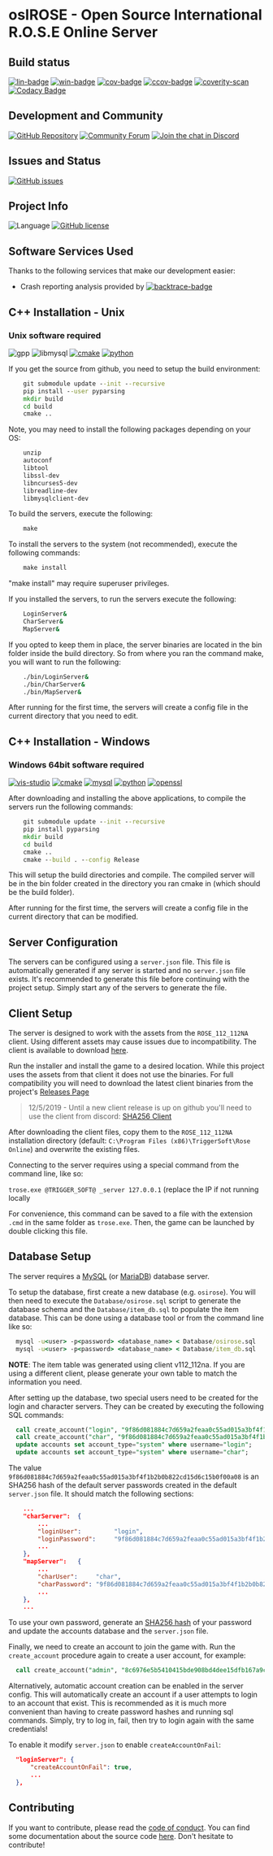 # osIROSE - Open Source International R.O.S.E Online Server

## Build status
[![lin-badge]][lin-link] [![win-badge]][win-link]
[![cov-badge]][cov-link] [![ccov-badge]][ccov-link]
[![coverity-scan]][coverity-scan-link] [![Codacy Badge](https://api.codacy.com/project/badge/Grade/d344fcc15a1b4dd79df64c5198aaaa41)](https://www.codacy.com/gh/dev-osrose/osIROSE-new?utm_source=github.com&amp;utm_medium=referral&amp;utm_content=dev-osrose/osIROSE-new&amp;utm_campaign=Badge_Grade)

## Development and Community
[![GitHub Repository](https://img.shields.io/badge/github-dev--osrose/osIROSE--new-green.svg)](https://github.com/dev-osrose/osIROSE-new)
[![Community Forum](https://img.shields.io/badge/forum-http%3A%2F%2Fforum.dev--osrose.com-green.svg)](http://forum.dev-osrose.com/index.php)
[![Join the chat in Discord](https://img.shields.io/discord/454345032846016515.svg)](https://discord.gg/u7UE5fW)

## Issues and Status
[![GitHub issues](https://img.shields.io/github/issues/dev-osrose/osIROSE-new.svg)](https://github.com/dev-osrose/osIROSE-new/issues)

## Project Info
![Language](https://img.shields.io/badge/language-C++-yellow.svg)
[![GitHub license](https://img.shields.io/badge/license-Apache%202-blue.svg)](https://raw.githubusercontent.com/dev-osrose/osIROSE-new/master/LICENSE.txt)

## Software Services Used

Thanks to the following services that make our development easier:

-   Crash reporting analysis provided by [![backtrace-badge]][backtrace-link]

## C++ Installation - Unix

### Unix software required
![gpp]
![libmysql]
[![cmake]][cmake-link]
[![python]][python-link]

If you get the source from github, you need to setup the build environment:

```cmd
    git submodule update --init --recursive
    pip install --user pyparsing
    mkdir build
    cd build
    cmake ..
```

Note, you may need to install the following packages depending on your OS:

```cmd
    unzip
    autoconf
    libtool
    libssl-dev
    libncurses5-dev
    libreadline-dev
    libmysqlclient-dev
```

To build the servers, execute the following:

```cmd
    make
```

To install the servers to the system (not recommended), execute the following commands:

```cmd
    make install
```

"make install" may require superuser privileges.

If you installed the servers, to run the servers execute the following:

```cmd
    LoginServer&
    CharServer&
    MapServer&
```

If you opted to keep them in place, the server binaries are located in the bin folder inside the build directory. So from where you ran the command make, you will want to run the following:

```cmd
    ./bin/LoginServer&
    ./bin/CharServer&
    ./bin/MapServer&
```

After running for the first time, the servers will create a config file in the current directory that you need to edit.

## C++ Installation - Windows

### Windows 64bit software required
[![vis-studio]][vis-studio-link]
[![cmake]][cmake-link]
[![mysql]][mysql-link]
[![python]][python-link]
[![openssl]][openssl-link]

After downloading and installing the above applications, to compile the servers run the following commands:

```cmd
    git submodule update --init --recursive
    pip install pyparsing
    mkdir build
    cd build
    cmake ..
    cmake --build . --config Release
```

This will setup the build directories and compile. The compiled server will be in the bin folder created in the directory you ran cmake in (which should be the build folder).

After running for the first time, the servers will create a config file in the current directory that can be modified.

## Server Configuration

The servers can be configured using a `server.json` file. This file is automatically generated if any
server is started and no `server.json` file exists. It's recommended to generate this file before
continuing with the project setup. Simply start any of the servers to generate the file.

## Client Setup

The server is designed to work with the assets from the `ROSE_112_112NA` client. Using different
assets may cause issues due to incompatibility. The client is available to download
[here](https://mega.nz/#F!8AkG3TzJ!6eoMc65tHmF_d_6nAvf8ZA?UQc3zZKb).

Run the installer and install the game to a desired location. While this project uses the assets
from that client it does not use the binaries. For full compatibility you will need to download
the latest client binaries from the project's [Releases Page](https://github.com/dev-osrose/osIROSE-new/releases)

> 12/5/2019 - Until a new client release is up on github you'll need to use the client from discord: [SHA256 Client](https://cdn.discordapp.com/attachments/454345032846016519/625869971284557824/sha256_client_release_fixed.zip)

After downloading the client files, copy them to the `ROSE_112_112NA` installation directory (default:
`C:\Program Files (x86)\TriggerSoft\Rose Online`) and overwrite the existing files.

 Connecting to the server requires using a special command from the command line, like so:

`trose.exe @TRIGGER_SOFT@ _server 127.0.0.1` (replace the IP if not running locally

For convenience, this command can be saved to a file with the extension `.cmd` in the same folder
as `trose.exe`. Then, the game can be launched by double clicking this file.

## Database Setup

The server requires a [MySQL](https://mysql.com/) (or [MariaDB](https://mariadb.com/)) database server.

To setup the database, first create a new database (e.g. `osirose`). You will then need to execute the
`Database/osirose.sql` script to generate the database schema and the `Database/item_db.sql` to
populate the item database. This can be done using a database tool or from the command line like so:
```cmd
  mysql -u<user> -p<password> <database_name> < Database/osirose.sql
  mysql -u<user> -p<password> <database_name> < Database/item_db.sql
```

**NOTE**: The item table was generated using client v112_112na. If you are using a different client,
please generate your own table to match the information you need.

After setting up the database, two special users need to be created for the login and character
servers. They can be created by executing the following SQL commands:

```sql
  call create_account("login", "9f86d081884c7d659a2feaa0c55ad015a3bf4f1b2b0b822cd15d6c15b0f00a08");
  call create_account("char", "9f86d081884c7d659a2feaa0c55ad015a3bf4f1b2b0b822cd15d6c15b0f00a08");
  update accounts set account_type="system" where username="login";
  update accounts set account_type="system" where username="char";
```

The value `9f86d081884c7d659a2feaa0c55ad015a3bf4f1b2b0b822cd15d6c15b0f00a08` is an SHA256 hash of the default server passwords created
in the default `server.json` file. It should match the following sections:

```json
    ...
    "charServer":  {
        ...
        "loginUser":         "login",
        "loginPassword":     "9f86d081884c7d659a2feaa0c55ad015a3bf4f1b2b0b822cd15d6c15b0f00a08",
        ...
    },
    "mapServer":   {
        ...
        "charUser":     "char",
        "charPassword": "9f86d081884c7d659a2feaa0c55ad015a3bf4f1b2b0b822cd15d6c15b0f00a08",
        ...
    },
    ...
```

To use your own password, generate an [SHA256 hash](https://emn178.github.io/online-tools/sha256.html) of your password
and update the accounts database and the `server.json` file.

Finally, we need to create an account to join the game with. Run the `create_account` procedure
again to create a user account, for example:

```sql
  call create_account("admin", "8c6976e5b5410415bde908bd4dee15dfb167a9c873fc4bb8a81f6f2ab448a918") # Password is admin
```

Alternatively, automatic account creation can be enabled in the server config. This will automatically
create an account if a user attempts to login to an account that exist. This is recommended as it is
much more convenient than having to create password hashes and running sql commands. Simply, try to
log in, fail, then try to login again with the same credentials!

To enable it modify `server.json` to enable `createAccountOnFail`:
```json
  "loginServer": {
      "createAccountOnFail": true,
      ...
  },
```

## Contributing

If you want to contribute, please read the [code of conduct](CODE_OF_CONDUCT.md). You can find some documentation about the source code [here](Documentation.md). Don't hesitate to contribute!
 
[lin-badge]: https://travis-ci.com/dev-osrose/osIROSE-new.svg?branch=trunk "Linux build status"
[lin-link]:  https://travis-ci.com/dev-osrose/osIROSE-new "Linux build status"
[win-badge]: https://ci.appveyor.com/api/projects/status/20x0eufp7djvunf3/branch/trunk?svg=true "Windows build status"
[win-link]:  https://ci.appveyor.com/project/RavenX8/osirose-new/branch/trunk "Windows build status"
[cov-badge]: https://coveralls.io/repos/github/dev-osrose/osIROSE-new/badge.svg?branch=trunk&service=github
[cov-link]:  https://coveralls.io/github/dev-osrose/osIROSE-new?branch=trunk
[ccov-badge]: https://codecov.io/gh/dev-osrose/osIROSE-new/branch/trunk/graph/badge.svg
[ccov-link]: https://codecov.io/gh/dev-osrose/osIROSE-new/branch/trunk
[coverity-scan]: https://scan.coverity.com/projects/7232/badge.svg
[coverity-scan-link]: https://scan.coverity.com/projects/dev-osrose-osirose-new
[backtrace-badge]: https://img.shields.io/badge/Crash%20Report%20Analysis-backtrace.io-informational
[backtrace-link]: https://backtrace.io
[gpp]: https://img.shields.io/badge/g++-v7%20or%20higher-blue.svg "G++ 7 or higher"
[libmysql]: https://img.shields.io/badge/libmysql-v5.7%20or%20higher-blue.svg "libmysql 5.7 or higher"
[vis-studio]: https://img.shields.io/badge/Visual%20Studio-Download-blue.svg "Download Visual Stuido"
[vis-studio-link]: https://visualstudio.microsoft.com/downloads/ "Download Visual Stuido"
[cmake]: https://img.shields.io/badge/CMake-Download-blue.svg "Download CMake"
[cmake-link]: https://cmake.org/download/ "Download CMake"
[mysql]: https://img.shields.io/badge/MySQL%20Connector%20C%20x64--bit-Download-blue.svg "Download MySQL Connector:C 64-bit"
[mysql-link]: http://dev.mysql.com/downloads/connector/c/ "Download MySQL Connector:C 64-bit"
[python]: https://img.shields.io/badge/Python%202.7-Download-blue.svg "Download Python 2.7"
[python-link]: https://www.python.org/downloads/release/python-2715/ "Download Python 2.7"
[openssl]: https://img.shields.io/badge/OpenSSL%201.0.2t%20x64-Download-blue.svg "Download OpenSSL 1.0.2t x64"
[openssl-link]: https://slproweb.com/products/Win32OpenSSL.html "Download OpenSSL x64"
